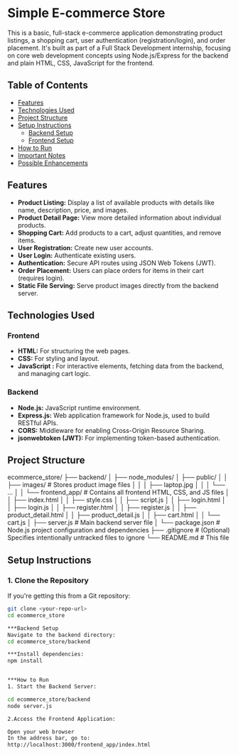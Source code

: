 # Simple E-commerce Store

This is a basic, full-stack e-commerce application demonstrating product listings, a shopping cart, user authentication (registration/login), and order placement. It's built as part of a Full Stack Development internship, focusing on core web development concepts using Node.js/Express for the backend and plain HTML, CSS, JavaScript for the frontend.

## Table of Contents

- [Features](#features)
- [Technologies Used](#technologies-used)
- [Project Structure](#project-structure)
- [Setup Instructions](#setup-instructions)
    - [Backend Setup](#backend-setup)
    - [Frontend Setup](#frontend-setup)
- [How to Run](#how-to-run)
- [Important Notes](#important-notes)
- [Possible Enhancements](#possible-enhancements)

## Features

-   **Product Listing:** Display a list of available products with details like name, description, price, and images.
-   **Product Detail Page:** View more detailed information about individual products.
-   **Shopping Cart:** Add products to a cart, adjust quantities, and remove items.
-   **User Registration:** Create new user accounts.
-   **User Login:** Authenticate existing users.
-   **Authentication:** Secure API routes using JSON Web Tokens (JWT).
-   **Order Placement:** Users can place orders for items in their cart (requires login).
-   **Static File Serving:** Serve product images directly from the backend server.

## Technologies Used

### Frontend

-   **HTML:** For structuring the web pages.
-   **CSS:** For styling and layout.
-   **JavaScript :** For interactive elements, fetching data from the backend, and managing cart logic.

### Backend

-   **Node.js:** JavaScript runtime environment.
-   **Express.js:** Web application framework for Node.js, used to build RESTful APIs.
-   **CORS:** Middleware for enabling Cross-Origin Resource Sharing.
-   **jsonwebtoken (JWT):** For implementing token-based authentication.

## Project Structure
ecommerce_store/
├── backend/
│   ├── node_modules/
│   ├── public/
│   │   ├── images/             # Stores product image files
│   │   │   ├── laptop.jpg
│   │   │   └── ...
│   │   └── frontend_app/       # Contains all frontend HTML, CSS, and JS files
│   │       ├── index.html
│   │       ├── style.css
│   │       ├── script.js
│   │       ├── login.html
│   │       ├── login.js
│   │       ├── register.html
│   │       ├── register.js
│   │       ├── product_detail.html
│   │       ├── product_detail.js
│   │       ├── cart.html
│   │       └── cart.js
│   ├── server.js               # Main backend server file
│   └── package.json            # Node.js project configuration and dependencies
├── .gitignore                  # (Optional) Specifies intentionally untracked files to ignore
└── README.md                   # This file

## Setup Instructions

### 1. Clone the Repository 

If you're getting this from a Git repository:
```bash
git clone <your-repo-url>
cd ecommerce_store

***Backend Setup
Navigate to the backend directory:
cd ecommerce_store/backend

***Install dependencies:
npm install


***How to Run
1. Start the Backend Server:

cd ecommerce_store/backend
node server.js

2.Access the Frontend Application:

Open your web browser
In the address bar, go to:
http://localhost:3000/frontend_app/index.html